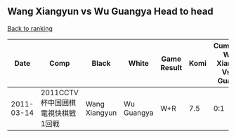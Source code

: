 ## Wang Xiangyun vs Wu Guangya Head to head

[Back to ranking](../../index.md)




| **Date** | **Comp** | **Black** | **White** | **Game Result** | **Komi** | **Cumulative Wang Xiangyun Vs Wu Guangya** | **Wang Xiangyun Streak** | **Wu Guangya Streak** | 
| --- | --- | --- | --- | --- | --- | --- | --- | --- |
| 2011-03-14 | 2011CCTV杯中国囲棋電視快棋戦1回戦 | Wang Xiangyun | Wu Guangya | W+R | 7.5 | 0:1 | 0 | 1 |




